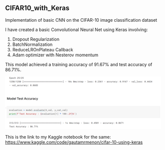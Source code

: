 ## CIFAR10_with_Keras
Implementation of basic CNN on the CIFAR-10 image classification dataset

I have created a basic Convolutional Neural Net using Keras involving:
  1. Dropout Regularization
  2. BatchNormalization
  3. ReduceLROnPlateau Callback
  4. Adam optimizer with Nesterov momentum

This model achieved a training accuracy of 91.67% and test accuracy of 86.71%.

![img](model_accuracy.PNG)

This is the link to my Kaggle notebook for the same:  https://www.kaggle.com/code/gautamrmenon/cifar-10-using-keras
